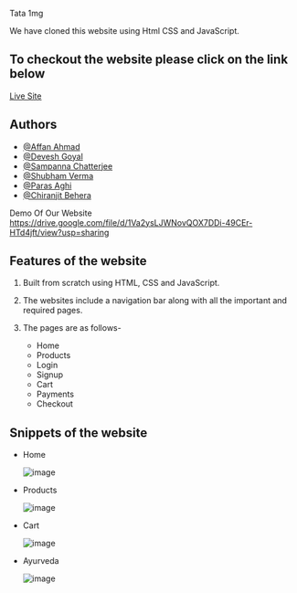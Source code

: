 
Tata 1mg

We have cloned this website using Html CSS and JavaScript.

To checkout the website please click on the link below
-------------------------------------------------------

[Live Site](https://precious-biscotti-be61c5.netlify.app/feature.html)

## Authors

- [@Affan Ahmad](https://github.com/AFFAN-AHMAD)
- [@Devesh Goyal ](https://github.com/DeveshGoyal26)
- [@Sampanna Chatterjee](https://github.com/Sam01-dev)
- [@Shubham Verma](https://github.com/S-hub1996)
- [@Paras Aghi](https://github.com/PARAS-AGHI)
- [@Chiranjit Behera](https://github.com/Chiranjit34)



Demo Of Our Website
https://drive.google.com/file/d/1Va2ysLJWNovQOX7DDi-49CEr-HTd4jft/view?usp=sharing

Features of the website
------------------------

1. Built from scratch using HTML, CSS and JavaScript.
2. The websites include a navigation bar along with all the important and required pages.
3. The pages are as follows-
   
   * Home
   * Products
   * Login
   * Signup
   * Cart
   * Payments
   * Checkout

Snippets of the website
------------------------

* Home

  ![image](https://drive.google.com/uc?export=view&id=/1F-yfZdvVD-we0FSEz0jJxuQBoWL8x5S_)

* Products
  
  ![image](https://drive.google.com/uc?export=view&id=1RTpG3Gza1VU3IDQJGBNvl6M1n-6CgKaS)
  
* Cart
  
  ![image](https://drive.google.com/uc?export=view&id=1aKXWaHZ-eZA0wyuP9pKvn74WuxEUGZis)
  
* Ayurveda

  ![image](https://drive.google.com/uc?export=view&id=1S5HwWv1pqSReCu0RPdfNkkC-aoI0YTbV)


 
